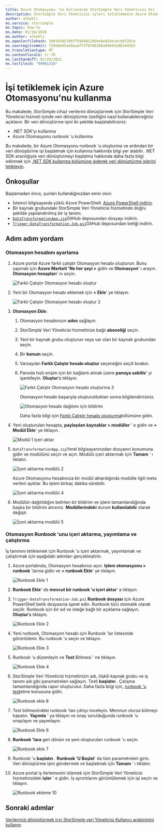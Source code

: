 ```yaml
---
title: Azure Otomasyonu 'nu kullanarak StorSimple Veri Yöneticisi bir işi başlatın
description: StorSimple Veri Yöneticisi işleri tetiklemenin Azure Otomasyonu 'nu kullanmayı öğrenin
author: alkohli
ms.service: storsimple
ms.topic: how-to
ms.date: 01/16/2018
ms.author: alkohli
ms.openlocfilehash: 3d0103857b6f759560129dbe8e693ec6c0d7291e
ms.sourcegitcommit: f28ebb95ae9aaaff3f87d8388a09b41e0b3445b5
ms.translationtype: MT
ms.contentlocale: tr-TR
ms.lasthandoff: 03/29/2021
ms.locfileid: "94961218"
---
```

# <a name="use-azure-automation-to-trigger-a-job"></a>İşi tetiklemek için Azure Otomasyonu'nu kullanma

Bu makalede, StorSimple cihaz verilerini dönüştürmek için StorSimple Veri Yöneticisi hizmeti içinde veri dönüştürme özelliğini nasıl kullanabileceğiniz açıklanır. Bir veri dönüştürme işini iki şekilde başlatabilirsiniz: 

 - .NET SDK’yı kullanma
 - Azure Otomasyonu runbook 'u kullanma
 
Bu makalede, bir Azure Otomasyonu runbook 'u oluşturma ve ardından bir veri dönüştürme işi başlatmak için kullanma hakkında bilgi yer alabilir. .NET SDK aracılığıyla veri dönüştürmeyi başlatma hakkında daha fazla bilgi edinmek için [.NET SDK kullanma bölümüne giderek veri dönüştürme işlerini tetikleyin](storsimple-data-manager-dotnet-jobs.md).

## <a name="prerequisites"></a>Önkoşullar

Başlamadan önce, şunları kullandığınızdan emin olun:

*   İstemci bilgisayarda yüklü Azure PowerShell. [Azure PowerShell indirin](/powershell/azure/azurerm/install-azurerm-ps).
*   Bir kaynak grubundaki StorSimple Veri Yöneticisi hizmetinde doğru şekilde yapılandırılmış bir iş tanımı.
*   [`DataTransformationApp.zip`](https://github.com/Azure-Samples/storsimple-dotnet-data-manager-get-started/raw/master/Azure%20Automation%20For%20Data%20Manager/DataTransformationApp.zip)GitHub deposundan dosyayı indirin. 
*   [`Trigger-DataTransformation-Job.ps1`](https://github.com/Azure-Samples/storsimple-dotnet-data-manager-get-started/blob/master/Azure%20Automation%20For%20Data%20Manager/Trigger-DataTransformation-Job.ps1)GitHub deposundan betiği indirin.

## <a name="step-by-step-procedure"></a>Adım adım yordam

### <a name="set-up-the-automation-account"></a>Otomasyon hesabını ayarlama

1. Azure portal Azure farklı çalıştır Otomasyon hesabı oluşturun. Bunu yapmak için **Azure Marketi 'Ne her şeyi >** gidin ve **Otomasyon**' ı arayın. **Otomasyon hesapları**' nı seçin.

    ![Farklı Çalıştır Otomasyon hesabı oluştur](./media/storsimple-data-manager-job-using-automation/search-automation-account1.png)

2. Yeni bir Otomasyon hesabı eklemek için **+ Ekle**' ye tıklayın.

    ![Farklı Çalıştır Otomasyon hesabı oluştur 2](./media/storsimple-data-manager-job-using-automation/add-automation-account1.png)

3. **Otomasyon Ekle**:

   1. Otomasyon hesabınızın **adını** sağlayın.
   2. StorSimple Veri Yöneticisi hizmetinize bağlı **aboneliği** seçin.
   3. Yeni bir kaynak grubu oluşturun veya var olan bir kaynak grubundan seçin.
   4. Bir **konum** seçin.
   5. Varsayılan **Farklı Çalıştır hesabı oluştur** seçeneğini seçili bırakın.
   6. Panoda hızlı erişim için bir bağlantı almak üzere **panoya sabitle**' yi işaretleyin. **Oluştur**’a tıklayın.

      ![Farklı Çalıştır Otomasyon hesabı oluşturma 3](./media/storsimple-data-manager-job-using-automation/create-automation-run-as-account.png)
    
      Otomasyon hesabı başarıyla oluşturulduktan sonra bilgilendirirsiniz.
    
      ![Otomasyon hesabı dağıtımı için bildirim](./media/storsimple-data-manager-job-using-automation/deployment-automation-account-notification1.png)

      Daha fazla bilgi için [Farklı Çalıştır hesabı oluşturma](../automation/manage-runas-account.md)bölümüne gidin.

3. Yeni oluşturulan hesapta, **paylaşılan kaynaklar > modüller** ' e gidin ve **+ Modül Ekle**' ye tıklayın.

    ![Modül 1 içeri aktar](./media/storsimple-data-manager-job-using-automation/import-module-1.png)

4. `DataTransformationApp.zip`Yerel bilgisayarınızdan dosyanın konumuna gidin ve modülünü seçin ve açın. Modülü içeri aktarmak için **Tamam** ' ı tıklatın.

    ![İçeri aktarma modülü 2](./media/storsimple-data-manager-job-using-automation/import-module-2.png)

   Azure Otomasyonu hesabınıza bir modül aktardığında modülle ilgili meta verileri ayıklar. Bu işlem birkaç dakika sürebilir.

   ![İçeri aktarma modülü 4](./media/storsimple-data-manager-job-using-automation/import-module-4.png)

5. Modülün dağıtıldığını belirten bir bildirim ve işlem tamamlandığında başka bir bildirim alırsınız.  **Modüllerindeki** durum **kullanılabilir** olarak değişir.

    ![İçeri aktarma modülü 5](./media/storsimple-data-manager-job-using-automation/import-module-5.png)

### <a name="import-publish-and-run-automation-runbook"></a>Otomasyon Runbook 'unu içeri aktarma, yayımlama ve çalıştırma

İş tanımını tetiklemek için Runbook 'u içeri aktarmak, yayımlamak ve çalıştırmak için aşağıdaki adımları gerçekleştirin.

1. Azure portalında, Otomasyon hesabınızı açın. **Işlem otomasyonu > runbook** 'larına gidin ve **+ runbook Ekle**' ye tıklayın.

    ![Runbook Ekle 1](./media/storsimple-data-manager-job-using-automation/add-runbook-1.png)

2. **Runbook Ekle**' de **mevcut bir runbook 'u içeri aktar**' a tıklayın.

3. `Trigger-DataTransformation-Job.ps1` **Runbook dosyası** için Azure PowerShell betik dosyasına işaret edin. Runbook türü otomatik olarak seçilir. Runbook için bir ad ve isteğe bağlı bir açıklama sağlayın. **Oluştur**’a tıklayın.

    ![Runbook Ekle 2](./media/storsimple-data-manager-job-using-automation/add-runbook-2.png)

4. Yeni runbook, Otomasyon hesabı için Runbook 'lar listesinde görüntülenir. Bu runbook 'u seçin ve tıklayın.

    ![Runbook Ekle 3](./media/storsimple-data-manager-job-using-automation/add-runbook-3.png)

5. Runbook 'u düzenleyin ve **Test** Bölmesi ' ne tıklayın.

    ![Runbook Ekle 4](./media/storsimple-data-manager-job-using-automation/add-runbook-4.png)

6. StorSimple Veri Yöneticisi hizmetinizin adı, ilişkili kaynak grubu ve iş tanımı adı gibi parametreleri sağlayın. Testi **başlatın** . Çalışma tamamlandığında rapor oluşturulur. Daha fazla bilgi için, [runbook 'u test](../automation/learn/automation-tutorial-runbook-textual-powershell.md#step-3---test-the-runbook)etme konusuna gidin.

    ![Runbook ekle 8](./media/storsimple-data-manager-job-using-automation/add-runbook-8.png)    

7. Test bölmesindeki runbook 'tan çıktıyı inceleyin. Memnun olursa bölmeyi kapatın. **Yayımla** ' ya tıklayın ve onay sorulduğunda runbook 'u onaylayın ve yayımlayın.

    ![Runbook Ekle 6](./media/storsimple-data-manager-job-using-automation/add-runbook-6.png)

8. **Runbook 'lara** geri dönün ve yeni oluşturulan runbook 'u seçin.

    ![Runbook ekle 7](./media/storsimple-data-manager-job-using-automation/add-runbook-7.png)

9. Runbook 'u **başlatın** . **Runbook 'U Başlat**' da tüm parametreleri girin. Veri dönüştürme işini göndermek ve başlatmak için **Tamam** ' ı tıklatın.

10. Azure portal iş ilerlemesini izlemek için StorSimple Veri Yöneticisi hizmetinizdeki **işler** ' e gidin. İş ayrıntılarını görüntülemek için işi seçin ve tıklayın.

    ![Runbook ekleme 10](./media/storsimple-data-manager-job-using-automation/add-runbook-10.png)

## <a name="next-steps"></a>Sonraki adımlar

[Verilerinizi dönüştürmek için StorSimple veri Yöneticisi Kullanıcı arabirimini kullanın](storsimple-data-manager-ui.md).